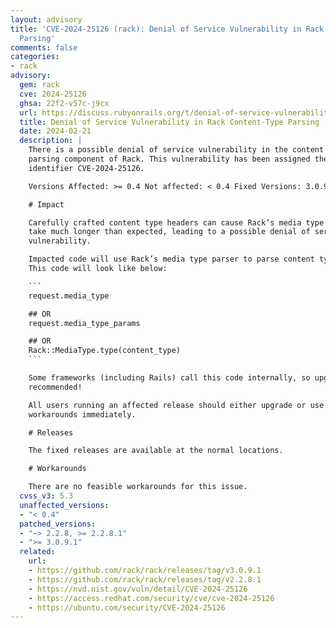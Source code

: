```yaml
---
layout: advisory
title: 'CVE-2024-25126 (rack): Denial of Service Vulnerability in Rack Content-Type
  Parsing'
comments: false
categories:
- rack
advisory:
  gem: rack
  cve: 2024-25126
  ghsa: 22f2-v57c-j9cx
  url: https://discuss.rubyonrails.org/t/denial-of-service-vulnerability-in-rack-content-type-parsing/84941
  title: Denial of Service Vulnerability in Rack Content-Type Parsing
  date: 2024-02-21
  description: |
    There is a possible denial of service vulnerability in the content type
    parsing component of Rack. This vulnerability has been assigned the CVE
    identifier CVE-2024-25126.

    Versions Affected: >= 0.4 Not affected: < 0.4 Fixed Versions: 3.0.9.1, 2.2.8.1

    # Impact

    Carefully crafted content type headers can cause Rack’s media type parser to
    take much longer than expected, leading to a possible denial of service
    vulnerability.

    Impacted code will use Rack’s media type parser to parse content type headers.
    This code will look like below:

    ```
    request.media_type

    ## OR
    request.media_type_params

    ## OR
    Rack::MediaType.type(content_type)
    ```

    Some frameworks (including Rails) call this code internally, so upgrading is
    recommended!

    All users running an affected release should either upgrade or use one of the
    workarounds immediately.

    # Releases

    The fixed releases are available at the normal locations.

    # Workarounds

    There are no feasible workarounds for this issue.
  cvss_v3: 5.3
  unaffected_versions:
  - "< 0.4"
  patched_versions:
  - "~> 2.2.8, >= 2.2.8.1"
  - ">= 3.0.9.1"
  related:
    url:
    - https://github.com/rack/rack/releases/tag/v3.0.9.1
    - https://github.com/rack/rack/releases/tag/v2.2.8.1
    - https://nvd.nist.gov/vuln/detail/CVE-2024-25126
    - https://access.redhat.com/security/cve/cve-2024-25126
    - https://ubuntu.com/security/CVE-2024-25126
---
```

